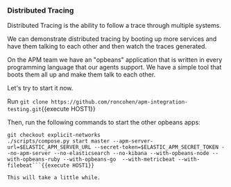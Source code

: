 ### Distributed Tracing

Distributed Tracing is the ability to follow a trace through multiple systems.

We can demonstrate distributed tracing by booting up more services and have them talking to each other and then watch the traces generated.

On the APM team we have an "opbeans" application that is written in every programming language that our agents support. We have a simple tool that boots them all up and make them talk to each other.

Let's try to start it now.

Run `git clone https://github.com/roncohen/apm-integration-testing.git`{{execute HOST1}}

Then, run the following commands to start the other opbeans apps:

```cd apm-integration-testing
git checkout explicit-networks
./scripts/compose.py start master --apm-server-url=$ELASTIC_APM_SERVER_URL --secret-token=$ELASTIC_APM_SECRET_TOKEN --no-apm-server --no-elasticsearch --no-kibana --with-opbeans-node --with-opbeans-ruby --with-opbeans-go  --with-metricbeat --with-filebeat```{{execute HOST1}}

This will take a little while.

